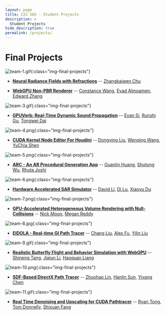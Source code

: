 ```yaml
---
layout: page
title: CIS 565 - Student Projects
description: >
  Student Projects
hide_description: true
permalink: /projects/
---
```


# Final Projects

![team-1.gif](/assets/images/projects/team-1.gif){:class="img-final-projects"}
* [**Neural Radiance Fields with Refractions**](https://github.com/ZhangkaiwenChu/Neural-Radiance-Fields-with-Refractions) -- [Zhangkaiwen Chu](https://github.com/ZhangkaiwenChu)

* [**WebGPU Non-PBR Renderer**](https://github.com/conswang/webgpu-impact) -- [Constance Wang](https://github.com/conswang), [Eyad Almoamen](https://github.com/eyadNabeel), [Edward Zhang](https://github.com/zedward23)

![team-3.gif](/assets/images/projects/team-3.gif){:class="img-final-projects"}
* [**GPUVerb: Real-Time Dynamic Sound Propagation**](https://github.com/GPUVerb/GPUVerb) -- [Evan Si](https://github.com/esiaero), [Runshi Gu](https://github.com/JustinGu35), [Tongwei Dai](https://github.com/dw218192)

![team-4.png](/assets/images/projects/team-4.gif){:class="img-final-projects"}
* [**CUDA Kernel Node Editor For Houdini**](https://github.com/vivienldy/CUDA-Kernel-Node-Editor-For-Houdini) -- [Dongying Liu](https://github.com/vivienldy), [Wenqing Wang](https://github.com/FridaWang), [YuChia Shen](https://github.com/yuchiashen1009)

![team-5.png](/assets/images/projects/team-5.gif){:class="img-final-projects"}
* [**ARC - An AR Procedural Generation App**](https://github.com/rcj9719/ARC-Procedural-Generation-GPU) -- [Guanlin Huang](https://github.com/VirulentKid), [Shutong Wu](https://github.com/Scriptwonder), [Rhuta Joshi](https://github.com/rcj9719)

![team-6.png](/assets/images/projects/team-6.png){:class="img-final-projects"}
* [**Hardware Accelerated SAR Simulator**](https://github.com/dluisnothere/CIS565-FinalProject-Hw3Extension) -- [David Li](https://github.com/theCollegeBoardOfc), [Di Lu](https://github.com/dluisnothere), [Xiaoyu Du](https://github.com/Furinner)

![team-7.png](/assets/images/projects/team-7.PNG){:class="img-final-projects"}
* [**GPU-Accelerated Heterogeneous Volume Rendering with Null-Collisions**](https://github.com/meganr28/null-collision-volumes-cuda) -- [Nick Moon](https://github.com/NicholasMoon), [Megan Reddy](https://github.com/meganr28)

![team-8.jpg](/assets/images/projects/team-8.jpg){:class="img-final-projects"}
* [**EIDOLA - Real-time GI Path Tracer**](https://github.com/IwakuraRein/CIS-565-Final-VR-Raytracer) -- [Chang Liu](https://github.com/HummaWhite), [Alex Fu](https://github.com/IwakuraRein), [Yilin Liu](https://github.com/BigFranklin1)

![team-9.gif](/assets/images/projects/team-9.gif){:class="img-final-projects"}
* [**Realistic Butterfly Flight and Behavior Simulation with WebGPU**](https://github.com/Li-Jia-Jun/WebGPU-Butterfly) -- [Shineng Tang](https://github.com/jaAcKrABbit), [Jiajun Li](https://github.com/Li-Jia-Jun), [Haoquan Liang](https://github.com/LEO-CGGT)

![team-10.png](/assets/images/projects/team-10.png){:class="img-final-projects"}
* [**SDF-Based DirectX Path Tracer**](https://github.com/cyy0915/CIS565_Final_Project_DX12) -- [Zhuohao Lin](https://github.com/linlinbest), [Hanlin Sun](https://github.com/HanLinSun), [Yiyang Chen](https://github.com/cyy0915)

![team-11.gif](/assets/images/projects/team-11.gif){:class="img-final-projects"}
* [**Real Time Denoising and Upscaling for CUDA Pathtracer**](https://github.com/tomvdon/Real-Time-Denoising-And-Upscaling) -- [Ryan Tong](https://github.com/ryanryantong), [Tom Donnelly](https://github.com/tomvdon), [Shixuan Fang](https://github.com/horo-ursa)
